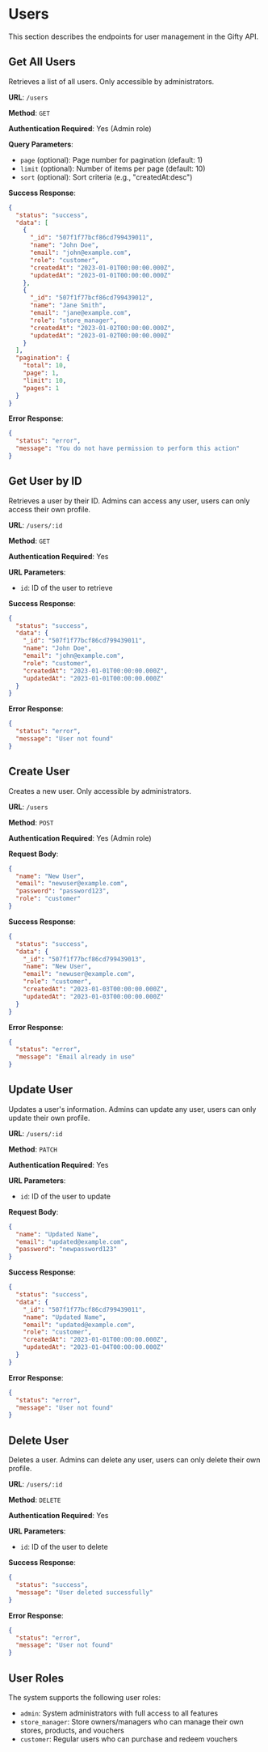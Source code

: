 # Users

This section describes the endpoints for user management in the Gifty API.

## Get All Users

Retrieves a list of all users. Only accessible by administrators.

**URL**: `/users`

**Method**: `GET`

**Authentication Required**: Yes (Admin role)

**Query Parameters**:

- `page` (optional): Page number for pagination (default: 1)
- `limit` (optional): Number of items per page (default: 10)
- `sort` (optional): Sort criteria (e.g., "createdAt:desc")

**Success Response**:

```json
{
  "status": "success",
  "data": [
    {
      "_id": "507f1f77bcf86cd799439011",
      "name": "John Doe",
      "email": "john@example.com",
      "role": "customer",
      "createdAt": "2023-01-01T00:00:00.000Z",
      "updatedAt": "2023-01-01T00:00:00.000Z"
    },
    {
      "_id": "507f1f77bcf86cd799439012",
      "name": "Jane Smith",
      "email": "jane@example.com",
      "role": "store_manager",
      "createdAt": "2023-01-02T00:00:00.000Z",
      "updatedAt": "2023-01-02T00:00:00.000Z"
    }
  ],
  "pagination": {
    "total": 10,
    "page": 1,
    "limit": 10,
    "pages": 1
  }
}
```

**Error Response**:

```json
{
  "status": "error",
  "message": "You do not have permission to perform this action"
}
```

## Get User by ID

Retrieves a user by their ID. Admins can access any user, users can only access their own profile.

**URL**: `/users/:id`

**Method**: `GET`

**Authentication Required**: Yes

**URL Parameters**:

- `id`: ID of the user to retrieve

**Success Response**:

```json
{
  "status": "success",
  "data": {
    "_id": "507f1f77bcf86cd799439011",
    "name": "John Doe",
    "email": "john@example.com",
    "role": "customer",
    "createdAt": "2023-01-01T00:00:00.000Z",
    "updatedAt": "2023-01-01T00:00:00.000Z"
  }
}
```

**Error Response**:

```json
{
  "status": "error",
  "message": "User not found"
}
```

## Create User

Creates a new user. Only accessible by administrators.

**URL**: `/users`

**Method**: `POST`

**Authentication Required**: Yes (Admin role)

**Request Body**:

```json
{
  "name": "New User",
  "email": "newuser@example.com",
  "password": "password123",
  "role": "customer"
}
```

**Success Response**:

```json
{
  "status": "success",
  "data": {
    "_id": "507f1f77bcf86cd799439013",
    "name": "New User",
    "email": "newuser@example.com",
    "role": "customer",
    "createdAt": "2023-01-03T00:00:00.000Z",
    "updatedAt": "2023-01-03T00:00:00.000Z"
  }
}
```

**Error Response**:

```json
{
  "status": "error",
  "message": "Email already in use"
}
```

## Update User

Updates a user's information. Admins can update any user, users can only update their own profile.

**URL**: `/users/:id`

**Method**: `PATCH`

**Authentication Required**: Yes

**URL Parameters**:

- `id`: ID of the user to update

**Request Body**:

```json
{
  "name": "Updated Name",
  "email": "updated@example.com",
  "password": "newpassword123"
}
```

**Success Response**:

```json
{
  "status": "success",
  "data": {
    "_id": "507f1f77bcf86cd799439011",
    "name": "Updated Name",
    "email": "updated@example.com",
    "role": "customer",
    "createdAt": "2023-01-01T00:00:00.000Z",
    "updatedAt": "2023-01-04T00:00:00.000Z"
  }
}
```

**Error Response**:

```json
{
  "status": "error",
  "message": "User not found"
}
```

## Delete User

Deletes a user. Admins can delete any user, users can only delete their own profile.

**URL**: `/users/:id`

**Method**: `DELETE`

**Authentication Required**: Yes

**URL Parameters**:

- `id`: ID of the user to delete

**Success Response**:

```json
{
  "status": "success",
  "message": "User deleted successfully"
}
```

**Error Response**:

```json
{
  "status": "error",
  "message": "User not found"
}
```

## User Roles

The system supports the following user roles:

- `admin`: System administrators with full access to all features
- `store_manager`: Store owners/managers who can manage their own stores, products, and vouchers
- `customer`: Regular users who can purchase and redeem vouchers
